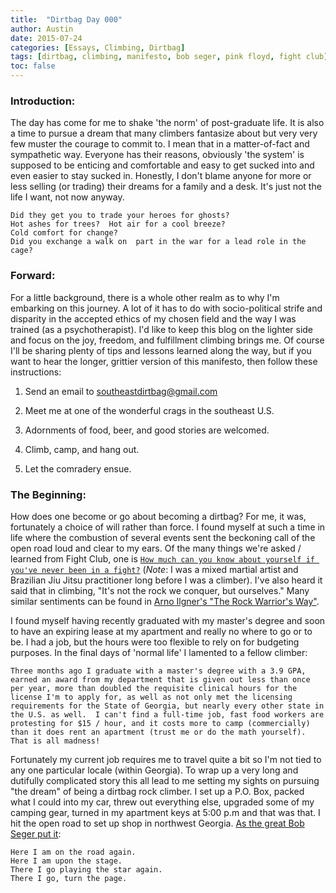 ```yaml
---
title:  "Dirtbag Day 000"
author: Austin
date: 2015-07-24
categories: [Essays, Climbing, Dirtbag]
tags: [dirtbag, climbing, manifesto, bob seger, pink floyd, fight club]
toc: false
---
```


### Introduction:
The day has come for me to shake 'the norm' of post-graduate life.  It is also a time to pursue a dream that many climbers fantasize about but very very few muster the courage to commit to.  I mean that in a matter-of-fact and sympathetic way.  Everyone has their reasons, obviously 'the system' is supposed to be enticing and comfortable and easy to get sucked into and even easier to stay sucked in.  Honestly, I don't blame anyone for more or less selling (or trading) their dreams for a family and a desk.  It's just not the life I want, not now anyway.

```
Did they get you to trade your heroes for ghosts?
Hot ashes for trees?  Hot air for a cool breeze?
Cold comfort for change?
Did you exchange a walk on  part in the war for a lead role in the cage?
```

### Forward:
For a little background, there is a whole other realm as to why I'm embarking on this journey.  A lot of it has to do with socio-political strife and disparity in the accepted ethics of my chosen field and the way I was trained (as a psychotherapist).  I'd like to keep this blog on the lighter side and focus on the joy, freedom, and fulfillment climbing brings me.  Of course I'll be sharing plenty of tips and lessons learned along the way, but if you want to hear the longer, grittier version of this manifesto, then follow these instructions:

1. Send an email to [southeastdirtbag@gmail.com](mailto:southeastdirtbag@gmail.com)

2. Meet me at one of the wonderful crags in the southeast U.S.

3. Adornments of food, beer, and good stories are welcomed.

4. Climb, camp, and hang out.

5. Let the comradery ensue.

### The Beginning:
How does one become or go about becoming a dirtbag?  For me, it was, fortunately a choice of will rather than force.   I found myself at such a time in life where the combustion of several events sent the beckoning call of the open road loud and clear to my ears.  Of the many things we're asked / learned from Fight Club, one is [```How much can you know about yourself if you've never been in a fight?```](https://www.google.com/url?sa=t&rct=j&q=&esrc=s&source=web&cd=5&cad=rja&uact=8&sqi=2&ved=0CDkQtwIwBGoVChMI7rKq97eNxwIVyJQNCh2__grD&url=http%3A%2F%2Fwww.youtube.com%2Fwatch%3Fv%3DXw9VOwb2754&ei=s6S_Va6NOcipNr_9q5gM&usg=AFQjCNH_VUMH656iE26KwEo0fcnR4yoIYw&sig2=yhJqvOIgfR4pf-1TSbBKiw&bvm=bv.99261572,d.eXY)  (*Note*:  I was a mixed martial artist and Brazilian Jiu Jitsu practitioner long before I was a climber).  I've also heard it said that in climbing, "It's not the rock we conquer, but ourselves."  Many similar sentiments can be found in [Arno Ilgner's "The Rock Warrior's Way"](http://www.amazon.com/The-Rock-Warriors-Way-Training/dp/0974011215).

I found myself having recently graduated with my master's degree and soon to have an expiring lease at my apartment and really no where to go or to be.  I had a job, but the hours were too flexible to rely on for budgeting purposes.  In the final days of 'normal life' I lamented to a fellow climber:

  ```
  Three months ago I graduate with a master's degree with a 3.9 GPA, earned an award from my department that is given out less than once per year, more than doubled the requisite clinical hours for the license I'm to apply for, as well as not only met the licensing requirements for the State of Georgia, but nearly every other state in the U.S. as well.  I can't find a full-time job, fast food workers are protesting for $15 / hour, and it costs more to camp (commercially) than it does rent an apartment (trust me or do the math yourself).  That is all madness!
  ```

Fortunately my current job requires me to travel quite a bit so I'm not tied to any one particular locale (within Georgia).  To wrap up a very long and dutifully complicated story this all lead to me setting my sights on pursuing "the dream" of being a dirtbag rock climber.  I set up a P.O. Box, packed what I could into my car, threw out everything else, upgraded some of my camping gear, turned in my apartment keys at 5:00 p.m and that was that.  I hit the open road to set up shop in northwest Georgia.  [As the great Bob Seger put it](https://www.google.com/url?sa=t&rct=j&q=&esrc=s&source=web&cd=1&cad=rja&uact=8&ved=0CB8QtwIwAGoVChMIvru-wLaNxwIVzNKACh3yzQhC&url=http%3A%2F%2Fwww.youtube.com%2Fwatch%3Fv%3DJl6u6u8LEHM&ei=NKO_Vb7RHcylgwTym6OQBA&usg=AFQjCNF6VrhPKoN4A3xcKrQFIadD69WmSw&sig2=NtCkV3zVX9Q5Pk1Hy5NLAw&bvm=bv.99261572,d.eXY):
 
```
Here I am on the road again.
Here I am upon the stage.
There I go playing the star again.
There I go, turn the page.
```
